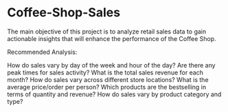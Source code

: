 # Coffee-Shop-Sales
The main objective of this project is to analyze retail sales data to gain actionable insights that will enhance the performance of the Coffee Shop.

Recommended Analysis:

How do sales vary by day of the week and hour of the day?
Are there any peak times for sales activity?
What is the total sales revenue for each month?
How do sales vary across different store locations?
What is the average price/order per person?
Which products are the bestselling in terms of quantity and revenue?
How do sales vary by product category and type?
